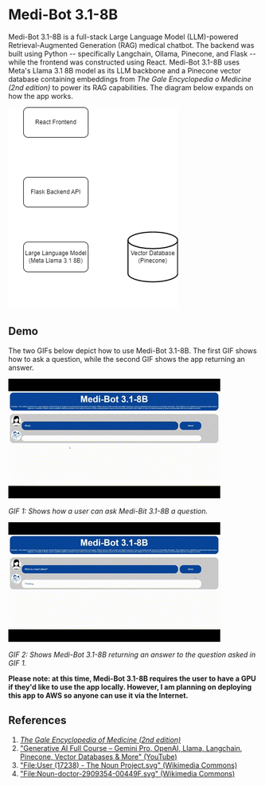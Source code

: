 # Medi-Bot 3.1-8B

Medi-Bot 3.1-8B is a full-stack Large Language Model (LLM)-powered Retrieval-Augmented Generation (RAG) medical chatbot. The backend was built using Python -- specifically Langchain, Ollama, Pinecone, and Flask -- while the frontend was constructed using React. Medi-Bot 3.1-8B uses Meta's Llama 3.1 8B model as its LLM backbone and a Pinecone vector database containing embeddings from *The Gale Encyclopedia o Medicine (2nd edition)* to power its RAG capabilities. The diagram below expands on how the app works.

![Diagram explaining how Medi-Bot 3.1-8B works.](./assets/app-flowchart.png)

## Demo

The two GIFs below depict how to use Medi-Bot 3.1-8B. The first GIF shows how to ask a question, while the second GIF shows the app returning an answer.

![Demo GIF 1 showing how to ask Medi-Bot 3.1-8B a question.](./assets/medibot-demo-gif1.gif)

*GIF 1: Shows how a user can ask Medi-Bit 3.1-8B a question.*

![Demo GIF 2 showing Medi-Bot 3.1-8B returning an answer to the question in Demo GIF 1.](./assets/medibot-demo-gif2.gif)

*GIF 2: Shows Medi-Bot 3.1-8B returning an answer to the question asked in GIF 1.*

**Please note: at this time, Medi-Bot 3.1-8B requires the user to have a GPU if they'd like to use the app locally. However, I am planning on deploying this app to AWS so anyone can use it via the Internet.**

## References

1. [*The Gale Encyclopedia of Medicine (2nd edition)*](./data/The_GALE_ENCYCLOPEDIA_of_MEDICINE_SECOND.pdf)
2. ["Generative AI Full Course – Gemini Pro, OpenAI, Llama, Langchain, Pinecone, Vector Databases & More" (YouTube)](https://youtu.be/mEsleV16qdo?si=1axq3s0vsaCgHWAf)
3. ["File:User (17238) - The Noun Project.svg" (Wikimedia Commons)](https://commons.wikimedia.org/wiki/File:User_%2817238%29_-_The_Noun_Project.svg)
4. ["File:Noun-doctor-2909354-00449F.svg" (Wikimedia Commons)](https://commons.wikimedia.org/wiki/File:Noun-doctor-2909354-00449F.svg)
